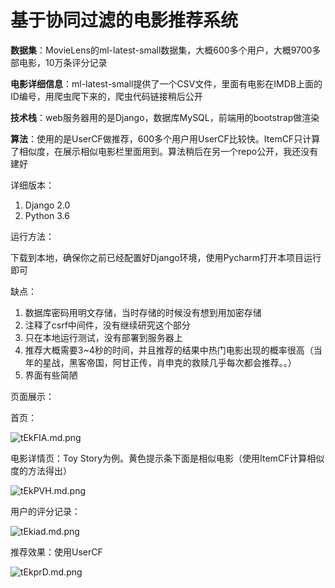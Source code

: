 # 基于协同过滤的电影推荐系统

**数据集**：MovieLens的ml-latest-small数据集，大概600多个用户，大概9700多部电影，10万条评分记录

**电影详细信息**：ml-latest-small提供了一个CSV文件，里面有电影在IMDB上面的ID编号，用爬虫爬下来的，爬虫代码链接稍后公开

**技术栈**：web服务器用的是Django，数据库MySQL，前端用的bootstrap做渲染

**算法**：使用的是UserCF做推荐，600多个用户用UserCF比较快。ItemCF只计算了相似度，在展示相似电影栏里面用到。算法稍后在另一个repo公开，我还没有建好

详细版本：

1. Django 2.0
2. Python 3.6

运行方法：

下载到本地，确保你之前已经配置好Django环境，使用Pycharm打开本项目运行即可



缺点：

1. 数据库密码用明文存储，当时存储的时候没有想到用加密存储
2. 注释了csrf中间件，没有继续研究这个部分
3. 只在本地运行测试，没有部署到服务器上
4. 推荐大概需要3~4秒的时间，并且推荐的结果中热门电影出现的概率很高（当年的星战，黑客帝国，阿甘正传，肖申克的救赎几乎每次都会推荐。。）
5. 界面有些简陋

页面展示：

首页：

![tEkFIA.md.png](https://s1.ax1x.com/2020/05/27/tEkFIA.md.png)

电影详情页：Toy Story为例。黄色提示条下面是相似电影（使用ItemCF计算相似度的方法得出）

![tEkPVH.md.png](https://s1.ax1x.com/2020/05/27/tEkPVH.md.png)

用户的评分记录：

![tEkiad.md.png](https://s1.ax1x.com/2020/05/27/tEkiad.md.png)

推荐效果：使用UserCF

![tEkprD.md.png](https://s1.ax1x.com/2020/05/27/tEkprD.md.png)



